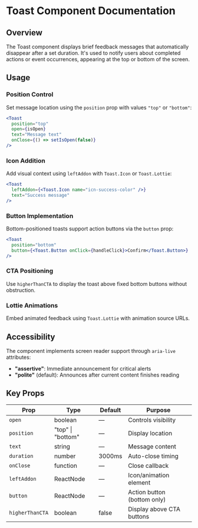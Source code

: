 # Toast Component Documentation

## Overview

The Toast component displays brief feedback messages that automatically disappear after a set duration. It's used to notify users about completed actions or event occurrences, appearing at the top or bottom of the screen.

## Usage

### Position Control

Set message location using the `position` prop with values `"top"` or `"bottom"`:

```jsx
<Toast
  position="top"
  open={isOpen}
  text="Message text"
  onClose={() => setIsOpen(false)}
/>
```

### Icon Addition

Add visual context using `leftAddon` with `Toast.Icon` or `Toast.Lottie`:

```jsx
<Toast
  leftAddon={<Toast.Icon name="icn-success-color" />}
  text="Success message"
/>
```

### Button Implementation

Bottom-positioned toasts support action buttons via the `button` prop:

```jsx
<Toast
  position="bottom"
  button={<Toast.Button onClick={handleClick}>Confirm</Toast.Button>}
/>
```

### CTA Positioning

Use `higherThanCTA` to display the toast above fixed bottom buttons without obstruction.

### Lottie Animations

Embed animated feedback using `Toast.Lottie` with animation source URLs.

## Accessibility

The component implements screen reader support through `aria-live` attributes:
- **"assertive"**: Immediate announcement for critical alerts
- **"polite"** (default): Announces after current content finishes reading

## Key Props

| Prop | Type | Default | Purpose |
|------|------|---------|---------|
| `open` | boolean | — | Controls visibility |
| `position` | "top" \| "bottom" | — | Display location |
| `text` | string | — | Message content |
| `duration` | number | 3000ms | Auto-close timing |
| `onClose` | function | — | Close callback |
| `leftAddon` | ReactNode | — | Icon/animation element |
| `button` | ReactNode | — | Action button (bottom only) |
| `higherThanCTA` | boolean | false | Display above CTA buttons |
